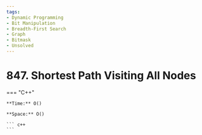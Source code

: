 ```yaml
---
tags:
- Dynamic Programming
- Bit Manipulation
- Breadth-First Search
- Graph
- Bitmask
- Unsolved
---
```



# 847. Shortest Path Visiting All Nodes

=== "C++"

    **Time:** O()

    **Space:** O()

    ``` c++
    ```
